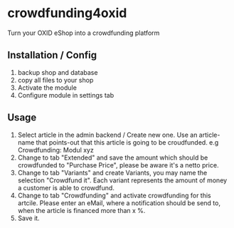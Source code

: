# crowdfunding4oxid

Turn your OXID eShop into a crowdfunding platform


## Installation / Config

1. backup shop and database
2. copy all files to your shop
3. Activate the module
4. Configure module in settings tab


## Usage

1. Select article in the admin backend / Create new one. Use an article-name that points-out that this article is going to be croudfunded. e.g Crowdfunding: Modul xyz
2. Change to tab "Extended" and save the amount which should be crowdfunded to "Purchase Price", please be aware it's a netto price.
3. Change to tab "Variants" and create Variants, you may name the selection "Crowdfund it". Each variant represents the amount of money a customer is able to crowdfund.
4. Change to tab "Crowdfunding" and activate crowdfunding for this artcile. Please enter an eMail, where a notification should be send to, when the article is financed more than x %.
5. Save it.
     
